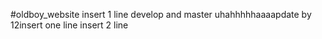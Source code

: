 #oldboy_website
insert 1 line
develop and master uhahhhhhaaaapdate by 12insert one line
insert 2 line
